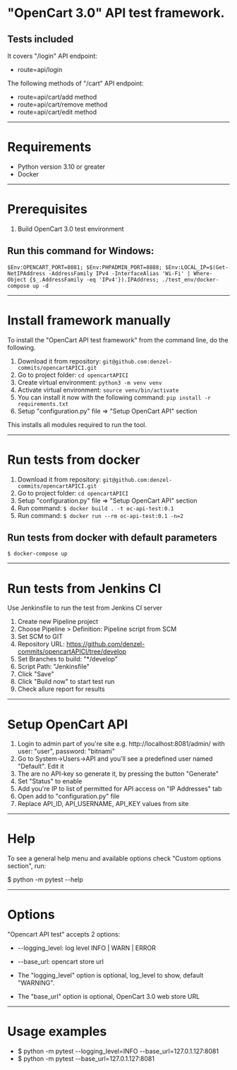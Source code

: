 # "OpenCart 3.0" API test framework.



## Tests included
It covers "/login" API endpoint:
- route=api/login

The following methods of "/cart" API endpoint:
- route=api/cart/add method
- route=api/cart/remove method
- route=api/cart/edit method


---
# Requirements

- Python version 3.10 or greater
- Docker

---

# Prerequisites

1. Build OpenCart 3.0 test environment
## Run this command for Windows:
``$Env:OPENCART_PORT=8081; $Env:PHPADMIN_PORT=8888; $Env:LOCAL_IP=$(Get-NetIPAddress -AddressFamily IPv4 -InterfaceAlias 'Wi-Fi' | Where-Object {$_.AddressFamily -eq 'IPv4'}).IPAddress; ./test_env/docker-compose up -d``


---

# Install framework manually

To install the "OpenCart API test framework" from the command line, do the following.

1. Download it from repository: `git@github.com:denzel-commits/opencartAPICI.git`
2. Go to project folder: `cd opencartAPICI`
3. Create virtual environment: `python3 -m venv venv`
4. Activate virtual environment: `source venv/bin/activate`
5. You can install it now with the following command: `pip install -r requirements.txt`
6. Setup "configuration.py" file => "Setup OpenCart API" section

This installs all modules required to run the tool.

---

# Run tests from docker
1. Download it from repository: `git@github.com:denzel-commits/opencartAPICI.git`
2. Go to project folder: `cd opencartAPICI`
3. Setup "configuration.py" file => "Setup OpenCart API" section 
4. Run command: ``$ docker build . -t oc-api-test:0.1``
5. Run command: ``$ docker run --rm oc-api-test:0.1 -n=2``

## Run tests from docker with default parameters
``$ docker-compose up``

---

# Run tests from Jenkins CI
Use Jenkinsfile to run the test from Jenkins CI server

1. Create new Pipeline project
2. Choose Pipeline > Definition: Pipeline script from SCM
3. Set SCM to GIT
4. Repository URL: https://github.com/denzel-commits/opencartAPICI/tree/develop
5. Set Branches to build: "*/develop"
6. Script Path: "Jenkinsfile"
7. Click "Save"
8. Click "Build now" to start test run
9. Check allure report for results
___

# Setup OpenCart API
1. Login to admin part of you're site e.g. http://localhost:8081/admin/ with user: "user", password: "bitnami"
2. Go to System->Users->API and you'll see a predefined user named "Default". Edit it
3. The are no API-key so generate it, by pressing the button "Generate"
4. Set "Status" to enable
5. Add you're IP to list of permitted for API access on "IP Addresses" tab
6. Open add to "configuration.py" file
7. Replace API_ID, API_USERNAME, API_KEY values from site
---

# Help

To see a general help menu and available options check "Custom options section", run:

$ python -m pytest --help

---

# Options

"Opencart API test" accepts 2 options:

* --logging_level: log level INFO | WARN | ERROR
* --base_url: opencart store url


* The "logging_level" option is optional, log_level to show, default "WARNING".
* The "base_url" option is optional, OpenCart 3.0 web store URL

---

# Usage examples

* $ python -m pytest --logging_level=INFO --base_url=127.0.1.127:8081
* $ python -m pytest --base_url=127.0.1.127:8081
